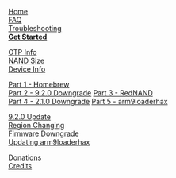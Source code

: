 [Home](https://github.com/Plailect/Guide/wiki)    
[FAQ](https://github.com/Plailect/Guide/wiki/FAQ)    
[Troubleshooting](https://github.com/Plailect/Guide/wiki/Troubleshooting)    
**[Get Started](https://github.com/Plailect/Guide/wiki/Get-Started)**


[OTP Info](https://github.com/Plailect/Guide/wiki/OTP-Info)    
[NAND Size](https://github.com/Plailect/Guide/wiki/NAND-Size)    
[Device Info](https://github.com/Plailect/Guide/wiki/Device-Info)    


[Part 1 - Homebrew](https://github.com/Plailect/Guide/wiki/Part-1-(Homebrew))    
[Part 2 - 9.2.0 Downgrade](https://github.com/Plailect/Guide/wiki/Part-2-(9.2.0-Downgrade))    
[Part 3 - RedNAND](https://github.com/Plailect/Guide/wiki/Part-3-(RedNAND))    
[Part 4 - 2.1.0 Downgrade](https://github.com/Plailect/Guide/wiki/Part-4-(2.1.0-Downgrade))    
[Part 5 - arm9loaderhax](https://github.com/Plailect/Guide/wiki/Part-5-(arm9loaderhax))     

[9.2.0 Update](https://github.com/Plailect/Guide/wiki/9.2.0-Update)    
[Region Changing](https://github.com/Plailect/Guide/wiki/Region-Changing)      
[Firmware Downgrade](https://github.com/Plailect/Guide/wiki/Firmware-Downgrade/)    
[Updating arm9loaderhax](https://github.com/Plailect/Guide/wiki/Updating-arm9loaderhax/)    

[Donations](https://github.com/Plailect/Guide/wiki/Donations)    
[Credits](https://github.com/Plailect/Guide/wiki/Credits)    
